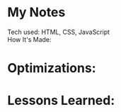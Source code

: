 <div id="header" >
 <h1  class="heading-element" dir="auto">My Notes</h1>
Tech used: HTML, CSS, JavaScript
</div>

<div id="header">
 <h1class="heading-element" dir="auto">How It's Made:</h1>
</div>

<div id="header" >
 <h1 class="heading-element" dir="auto">Optimizations:</h1>
</div>

<div id="header">
 <h1 class="heading-element" dir="auto">Lessons Learned:</h1>
</div>
